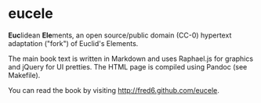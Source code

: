 eucele
======

**Euc**lidean **Ele**ments, an open source/public domain (CC-0) hypertext adaptation ("fork") of Euclid's Elements.

The main book text is written in Markdown and uses Raphael.js for graphics and jQuery for UI pretties. The HTML page is compiled using Pandoc (see Makefile).

You can read the book by visiting http://fred6.github.com/eucele.
